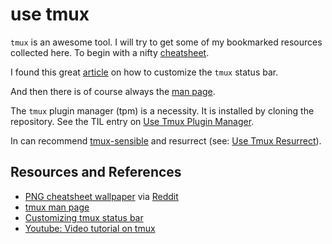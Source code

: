 # use tmux

`tmux` is an awesome tool. I will try to get some of my bookmarked resources collected here. To begin with a nifty [cheatsheet][cheatsheet].

I found this great [article][statusbar] on how to customize the `tmux` status bar.

And then there is of course always the [man page][manpage].

The `tmux` plugin manager (tpm) is a necessity. It is installed by cloning the repository. See the TIL entry on [Use Tmux Plugin Manager](../install_tmux_plugin_manager.md).

In can recommend [tmux-sensible](https://github.com/tmux-plugins/tmux-sensible) and resurrect (see: [Use Tmux Resurrect](../use_tmux_resurrect.md)).

## Resources and References

- [PNG cheatsheet wallpaper][cheatsheet] via [Reddit](https://www.reddit.com/r/tmux/comments/b9llk7/classic_cheatsheet_wallpaper_for_tmux_repost/)
- [tmux man page][manpage]
- [Customizing tmux status bar][statusbar]
- [Youtube: Video tutorial on tmux][video]

[video]: https://youtu.be/DzNmUNvnB04?si=CG1U33TIEPJsBHME
[cheatsheet]: https://i.redd.it/9eeanpxjucq21.png
[statusbar]: https://arcolinux.com/everything-you-need-to-know-about-tmux-status-bar/
[manpage]: (https://man.openbsd.org/tmux)
